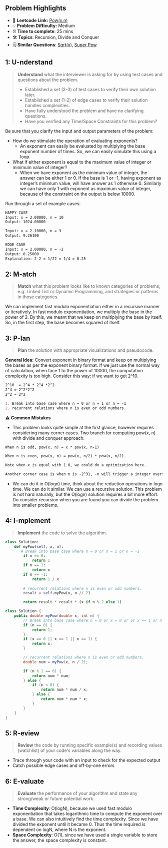 ## Problem Highlights

* 🔗 **Leetcode Link:** [Pow(x.n)](https://leetcode.com/problems/powx-n/)
* 💡 **Problem Difficulty:** Medium
* ⏰ **Time to complete**: 25 mins
* 🛠️ **Topics**: Recursion, Divide and Conquer
* 🗒️ **Similar Questions**: [Sqrt(x)](https://leetcode.com/problems/sqrtx/), [Super Pow](https://leetcode.com/problems/super-pow/)
    
## 1: U-nderstand
 
> **Understand** what the interviewer is asking for by using test cases and questions about the problem.
> 
> - Established a set (2-3) of test cases to verify their own solution later.
> - Established a set (1-2) of edge cases to verify their solution handles complexities.
> - Have fully understood the problem and have no clarifying questions.
> - Have you verified any Time/Space Constraints for this problem?

Be sure that you clarify the input and output parameters of the problem:

- How do we stimulate the operation of evaluating exponents?
    * An exponent can easily be evaluated by multiplying the base exponent number of times. So, we can easily simulate this using a loop.
- What if either exponent is equal to the maximum value of integer or minimum value of integer?
    * When we have exponent as the minimum value of integer, the answer can be either 1 or 0. If the base is 1 or -1, having exponent as integer’s minimum value, will have answer as 1 otherwise 0. Similarly we can have only 1 with exponent as maximum value of integer, because of the constraint on the output is below 10000.


Run through a set of example cases:

```markdown
HAPPY CASE
Input: x = 2.00000, n = 10
Output: 1024.00000

Input: x = 2.10000, n = 3
Output: 9.26100

EDGE CASE 
Input: x = 2.00000, n = -2
Output: 0.25000
Explanation: 2-2 = 1/22 = 1/4 = 0.25
```   
    
## 2: M-atch

> **Match**  what this problem looks like to known categories of problems, e.g. Linked List or Dynamic Programming, and strategies or patterns in those categories.

We can implement fast modulo exponentiation either in a recursive manner or iteratively. In fast modulo exponentiation, we multiply the base in the power of 2. By this, we meant that we keep on multiplying the base by itself. So, in the first step, the base becomes squared of itself.


## 3: P-lan

> **Plan** the solution with appropriate visualizations and pseudocode.

**General Idea:** Convert exponent in binary format and keep on multiplying the bases as per the exponent binary format. If we just use the normal way of calculation, when face 1 to the power of 10000, the computation complexity is too high. Consider this way: if we want to get 2^10.
```markdown
2^10  = 2^4 * 2^4 *2^2
2^4 = 2^2*2^2
2^2 = 2*2
```

```markdown
1. Break into base case where n = 0 or n = 1 or n = -1
2. recurrent relations where n is even or odd numbers.
```

⚠️ **Common Mistakes**

* This problem looks quite simple at the first glance, however requires considering many corner cases. Two branch for computing pow(x, n) with divide and conquer approach. 
```markdown
When n is odd, pow(x, n) = x * pow(x, n-1)

When n is even, pow(x, n) = pow(x, n/2) * pow(x, n/2).

Note when x is equal with 1.0, we could do a optimization here.

Another corner case is when n is -2^31, -n will trigger a integer overflow.
```   
* We can do it in O(logn) time, think about the reduction operations in logn time. We can do it similar. We can use a recursive solution. This problem is not hard naturally, but the O(logn) solution requires a bit more effort. Do consider recursion when you are found you can divide the problem into smaller problems.



## 4: I-mplement

> **Implement** the code to solve the algorithm.

```python
class Solution:
    def myPow(self, x, n):
       # Break into base case where n = 0 or n = 1 or n = -1
        if n == 0:
            return 1
        if n == 1:
            return x
        if n == -1:
            return 1 / x
        
        # recurrent relations where n is even or odd numbers.
        result = self.myPow(x, n // 2)

        return result * result * (x if n % 2 else 1)
```
```java
class Solution {
    public double myPow(double x, int n) {
        // Break into base case where n = 0 or x = 0 or or x == 1 or n = 1
        if (n == 0) {
            return 1;
        }
        if (x == 0 || x == 1 || n == 1) {
            return x;
        }

        // recurrent relations where n is even or odd numbers.
        double num = myPow(x, n / 2);

        if (n % 2 == 0) {
            return num * num;
        } else {
            if (n < 0) {
                return num * num / x;
            } else {
                return num * num * x;
            }
        }
    }
}

```
    
## 5: R-eview

> **Review** the code by running specific example(s) and recording values (watchlist) of your code's variables along the way.

- Trace through your code with an input to check for the expected output
- Catch possible edge cases and off-by-one errors

## 6: E-valuate

> **Evaluate** the performance of your algorithm and state any strong/weak or future potential work.
    
* **Time Complexity**: O(logN), because we used fast modulo exponentiation that takes logarithmic time to compute the exponent over a base. We can also intuitively find the time complexity. Since we have divided the exponent until it became 0. Thus the time required is dependent on logN, where N is the exponent.
* **Space Complexity**: O(1), since we have used a single variable to store the answer, the space complexity is constant.
